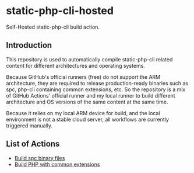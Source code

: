 # static-php-cli-hosted
Self-Hosted static-php-cli build action.

## Introduction

This repository is used to automatically compile static-php-cli related content for different architectures and operating systems.

Because GitHub's official runners (free) do not support the ARM architecture, 
they are required to release production-ready binaries such as spc, 
php-cli containing common extensions, etc. 
So the repository is a mix of GitHub Actions' official runner and my local runner to build 
different architecture and OS versions of the same content at the same time.

Because it relies on my local ARM device for build, and the local environment is not a stable cloud server, 
all workflows are currently triggered manually.

## List of Actions

- [Build spc binary files](https://github.com/crazywhalecc/static-php-cli-hosted/blob/master/.github/workflows/build-spc-release.yml)
- [Build PHP with common extensions](https://github.com/crazywhalecc/static-php-cli-hosted/blob/master/.github/workflows/build-common-php.yml)
